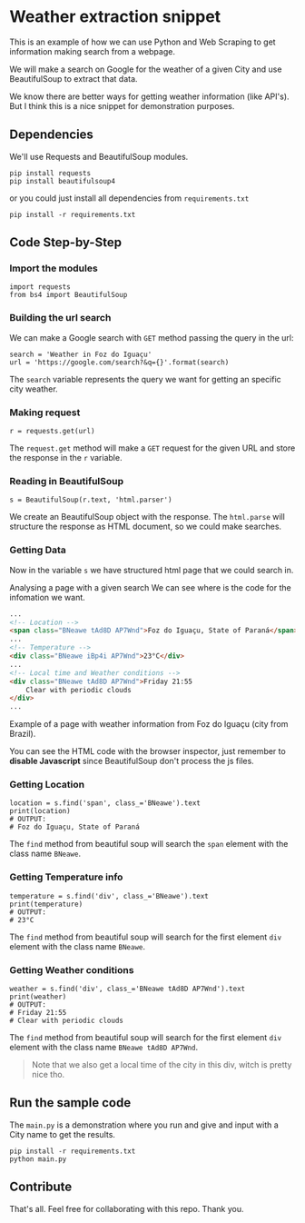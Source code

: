 # Weather extraction snippet

This is an example of how we can use Python and Web Scraping to get information making search from a webpage.

We will make a search on Google for the weather of a given City and use BeautifulSoup to extract that data.

We know there are better ways for getting weather information (like API's). But I think this is a nice snippet for demonstration purposes.
## Dependencies
We'll use Requests and BeautifulSoup modules.
````Python3
pip install requests
pip install beautifulsoup4
````
or you could just install all dependencies from ``requirements.txt``

````Python3
pip install -r requirements.txt
````

## Code Step-by-Step
### Import the modules

````Python3
import requests
from bs4 import BeautifulSoup
````

### Building the url search
We can make a Google search with ``GET`` method passing the query in the url:

````Python3
search = 'Weather in Foz do Iguaçu'
url = 'https://google.com/search?&q={}'.format(search)
````
The ``search`` variable represents the query we want for getting an specific city weather.

### Making request
````Python3
r = requests.get(url)
````
The ``request.get`` method will make a ``GET`` request for the given URL and store the response in the ``r`` variable.


### Reading in BeautifulSoup
````Python3
s = BeautifulSoup(r.text, 'html.parser')
````
We create an BeautifulSoup object with the response. The ``html.parse`` will structure the response as HTML document, so we could make searches.


### Getting Data
Now in the variable ``s`` we have structured html page that we could search in.

Analysing a page with a given search We can see where is the code for the infomation we want.
````html
...
<!-- Location -->
<span class="BNeawe tAd8D AP7Wnd">Foz do Iguaçu, State of Paraná</span>
...
<!-- Temperature -->
<div class="BNeawe iBp4i AP7Wnd">23°C</div>
...
<!-- Local time and Weather conditions -->
<div class="BNeawe tAd8D AP7Wnd">Friday 21:55 
    Clear with periodic clouds
</div>
...
````
Example of a page with weather information from Foz do Iguaçu (city from Brazil).

You can see the HTML code with the browser inspector, just remember to **disable Javascript** since BeautifulSoup don't process the js files.

### Getting Location
````Python3
location = s.find('span', class_='BNeawe').text
print(location)
# OUTPUT: 
# Foz do Iguaçu, State of Paraná
````
The ``find`` method from beautiful soup will search the ``span`` element with the class name ``BNeawe``.

### Getting Temperature info
````Python3
temperature = s.find('div', class_='BNeawe').text
print(temperature)
# OUTPUT: 
# 23°C

````
The ``find`` method from beautiful soup will search for the first element ``div`` element with the class name ``BNeawe``.

### Getting Weather conditions
````Python3
weather = s.find('div', class_='BNeawe tAd8D AP7Wnd').text
print(weather)
# OUTPUT: 
# Friday 21:55 
# Clear with periodic clouds
````
The ``find`` method from beautiful soup will search for the first element ``div`` element with the class name ``BNeawe tAd8D AP7Wnd``.
>Note that we also get a local time of the city in this div, witch is pretty nice tho.

## Run the sample code
The ``main.py`` is a demonstration where you run and give and input with a City name to get the results.

````Python3 
pip install -r requirements.txt
python main.py
````

## Contribute
That's all. Feel free for collaborating with this repo. Thank you.
